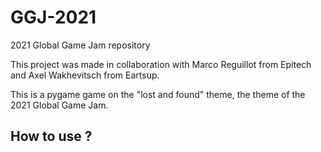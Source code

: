 # GGJ-2021
2021 Global Game Jam repository

This project was made in collaboration with Marco Reguillot from Epitech and Axel Wakhevitsch from Eartsup.

This is a pygame game on the "lost and found" theme, the theme of the 2021 Global Game Jam.

## How to use ?
